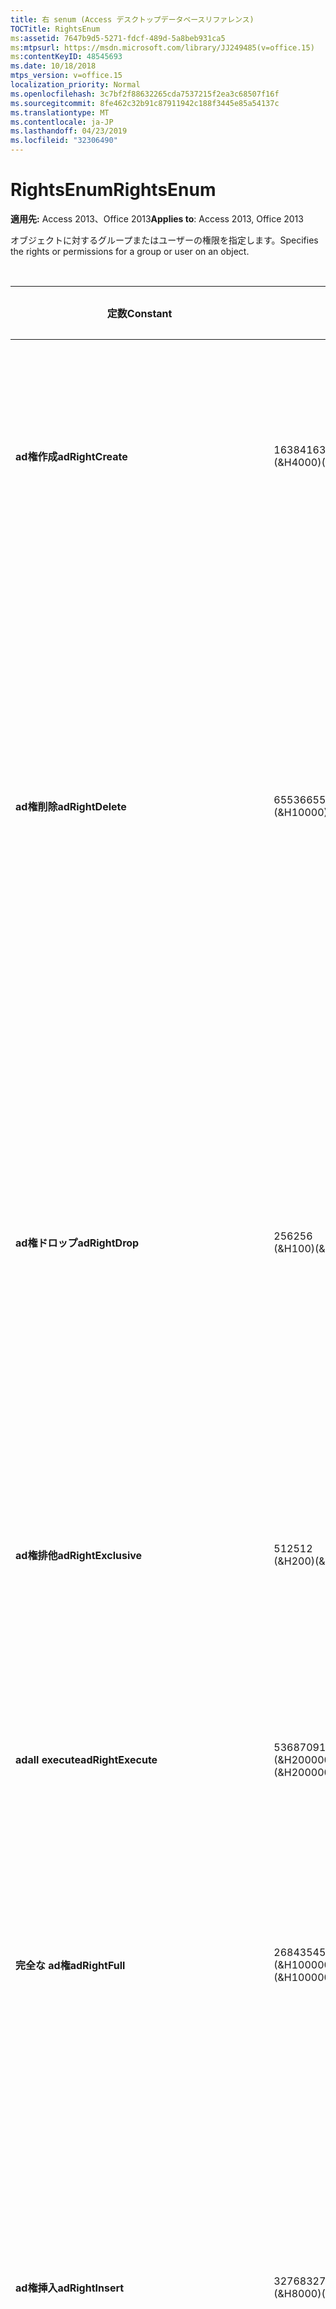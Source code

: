 ```yaml
---
title: 右 senum (Access デスクトップデータベースリファレンス)
TOCTitle: RightsEnum
ms:assetid: 7647b9d5-5271-fdcf-489d-5a8beb931ca5
ms:mtpsurl: https://msdn.microsoft.com/library/JJ249485(v=office.15)
ms:contentKeyID: 48545693
ms.date: 10/18/2018
mtps_version: v=office.15
localization_priority: Normal
ms.openlocfilehash: 3c7bf2f88632265cda7537215f2ea3c68507f16f
ms.sourcegitcommit: 8fe462c32b91c87911942c188f3445e85a54137c
ms.translationtype: MT
ms.contentlocale: ja-JP
ms.lasthandoff: 04/23/2019
ms.locfileid: "32306490"
---
```

# <a name="rightsenum"></a><span data-ttu-id="94465-102">RightsEnum</span><span class="sxs-lookup"><span data-stu-id="94465-102">RightsEnum</span></span>

<span data-ttu-id="94465-103">**適用先:** Access 2013、Office 2013</span><span class="sxs-lookup"><span data-stu-id="94465-103">**Applies to**: Access 2013, Office 2013</span></span>

<span data-ttu-id="94465-104">オブジェクトに対するグループまたはユーザーの権限を指定します。</span><span class="sxs-lookup"><span data-stu-id="94465-104">Specifies the rights or permissions for a group or user on an object.</span></span>

<br/>

<table>
<colgroup>
<col style="width: 33%" />
<col style="width: 33%" />
<col style="width: 33%" />
</colgroup>
<thead>
<tr class="header">
<th><p><span data-ttu-id="94465-105">定数</span><span class="sxs-lookup"><span data-stu-id="94465-105">Constant</span></span></p></th>
<th><p><span data-ttu-id="94465-106">値</span><span class="sxs-lookup"><span data-stu-id="94465-106">Value</span></span></p></th>
<th><p><span data-ttu-id="94465-107">説明</span><span class="sxs-lookup"><span data-stu-id="94465-107">Description</span></span></p></th>
</tr>
</thead>
<tbody>
<tr class="odd">
<td><p><span data-ttu-id="94465-108"><strong>ad権作成</strong></span><span class="sxs-lookup"><span data-stu-id="94465-108"><strong>adRightCreate</strong></span></span></p></td>
<td><p><span data-ttu-id="94465-109">16384</span><span class="sxs-lookup"><span data-stu-id="94465-109">16384</span></span><br />
<span data-ttu-id="94465-110">(&amp;H4000)</span><span class="sxs-lookup"><span data-stu-id="94465-110">(&amp;H4000)</span></span></p></td>
<td><p><span data-ttu-id="94465-111">ユーザーまたはグループは、この種類の新規オブジェクトを作成する権限を持っています。</span><span class="sxs-lookup"><span data-stu-id="94465-111">The user or group has permission to create new objects of this type.</span></span></p></td>
</tr>
<tr class="even">
<td><p><span data-ttu-id="94465-112"><strong>ad権削除</strong></span><span class="sxs-lookup"><span data-stu-id="94465-112"><strong>adRightDelete</strong></span></span></p></td>
<td><p><span data-ttu-id="94465-113">65536</span><span class="sxs-lookup"><span data-stu-id="94465-113">65536</span></span><br />
<span data-ttu-id="94465-114">(&amp;H10000)</span><span class="sxs-lookup"><span data-stu-id="94465-114">(&amp;H10000)</span></span></p></td>
<td><p><span data-ttu-id="94465-p101">ユーザーまたはグループは、オブジェクトからデータを削除する権限を持っています。<strong>Tables</strong> などのオブジェクトでは、ユーザーはレコードからデータ値を削除する権限を持っています。</span><span class="sxs-lookup"><span data-stu-id="94465-p101">The user or group has permission to delete data from an object. For objects such as <strong>Tables</strong>, the user has permission to delete data values from records.</span></span></p></td>
</tr>
<tr class="odd">
<td><p><span data-ttu-id="94465-117"><strong>ad権ドロップ</strong></span><span class="sxs-lookup"><span data-stu-id="94465-117"><strong>adRightDrop</strong></span></span></p></td>
<td><p><span data-ttu-id="94465-118">256</span><span class="sxs-lookup"><span data-stu-id="94465-118">256</span></span><br />
<span data-ttu-id="94465-119">(&amp;H100)</span><span class="sxs-lookup"><span data-stu-id="94465-119">(&amp;H100)</span></span></p></td>
<td><p><span data-ttu-id="94465-p102">ユーザーまたはグループは、カタログからオブジェクトを削除する権限を持っています。たとえば、<strong>Tables</strong> を DROP TABLE SQL コマンドによって削除できます。</span><span class="sxs-lookup"><span data-stu-id="94465-p102">The user or group has permission to remove objects from the catalog. For example, <strong>Tables</strong> can be deleted by a DROP TABLE SQL command.</span></span></p></td>
</tr>
<tr class="even">
<td><p><span data-ttu-id="94465-122"><strong>ad権排他</strong></span><span class="sxs-lookup"><span data-stu-id="94465-122"><strong>adRightExclusive</strong></span></span></p></td>
<td><p><span data-ttu-id="94465-123">512</span><span class="sxs-lookup"><span data-stu-id="94465-123">512</span></span><br />
<span data-ttu-id="94465-124">(&amp;H200)</span><span class="sxs-lookup"><span data-stu-id="94465-124">(&amp;H200)</span></span></p></td>
<td><p><span data-ttu-id="94465-125">ユーザーまたはグループは、排他的にオブジェクトにアクセスする権限を持っています。</span><span class="sxs-lookup"><span data-stu-id="94465-125">The user or group has permission to access the object exclusively.</span></span></p></td>
</tr>
<tr class="odd">
<td><p><span data-ttu-id="94465-126"><strong>adall execute</strong></span><span class="sxs-lookup"><span data-stu-id="94465-126"><strong>adRightExecute</strong></span></span></p></td>
<td><p><span data-ttu-id="94465-127">536870912</span><span class="sxs-lookup"><span data-stu-id="94465-127">536870912</span></span><br />
<span data-ttu-id="94465-128">(&amp;H20000000)</span><span class="sxs-lookup"><span data-stu-id="94465-128">(&amp;H20000000)</span></span></p></td>
<td><p><span data-ttu-id="94465-129">ユーザーまたはグループは、オブジェクトを実行する権限を持っています。</span><span class="sxs-lookup"><span data-stu-id="94465-129">The user or group has permission to execute the object.</span></span></p></td>
</tr>
<tr class="even">
<td><p><span data-ttu-id="94465-130"><strong>完全な ad権</strong></span><span class="sxs-lookup"><span data-stu-id="94465-130"><strong>adRightFull</strong></span></span></p></td>
<td><p><span data-ttu-id="94465-131">268435456</span><span class="sxs-lookup"><span data-stu-id="94465-131">268435456</span></span><br />
<span data-ttu-id="94465-132">(&amp;H10000000)</span><span class="sxs-lookup"><span data-stu-id="94465-132">(&amp;H10000000)</span></span></p></td>
<td><p><span data-ttu-id="94465-133">ユーザーまたはグループは、オブジェクトに対するすべての権限を持っています。</span><span class="sxs-lookup"><span data-stu-id="94465-133">The user or group has all permissions on the object.</span></span></p></td>
</tr>
<tr class="odd">
<td><p><span data-ttu-id="94465-134"><strong>ad権挿入</strong></span><span class="sxs-lookup"><span data-stu-id="94465-134"><strong>adRightInsert</strong></span></span></p></td>
<td><p><span data-ttu-id="94465-135">32768</span><span class="sxs-lookup"><span data-stu-id="94465-135">32768</span></span><br />
<span data-ttu-id="94465-136">(&amp;H8000)</span><span class="sxs-lookup"><span data-stu-id="94465-136">(&amp;H8000)</span></span></p></td>
<td><p><span data-ttu-id="94465-p103">ユーザーまたはグループは、オブジェクトを挿入する権限を持っています。<strong>Tables</strong> などのオブジェクトでは、ユーザーはデータをテーブルに挿入する権限を持っています。</span><span class="sxs-lookup"><span data-stu-id="94465-p103">The user or group has permission to insert the object. For objects such as <strong>Tables</strong>, the user has permission to insert data into the table.</span></span></p></td>
</tr>
<tr class="even">
<td><p><span data-ttu-id="94465-139"><strong>ad権 maximumallowed</strong></span><span class="sxs-lookup"><span data-stu-id="94465-139"><strong>adRightMaximumAllowed</strong></span></span></p></td>
<td><p><span data-ttu-id="94465-140">33554432 (&amp;H2000000)</span><span class="sxs-lookup"><span data-stu-id="94465-140">33554432 (&amp;H2000000)</span></span></p></td>
<td><p><span data-ttu-id="94465-141">ユーザーまたはグループは、プロバイダーによって許可される最大数の権限を持っています。</span><span class="sxs-lookup"><span data-stu-id="94465-141">The user or group has the maximum number of permissions allowed by the provider.</span></span> <span data-ttu-id="94465-142">指定される権限は、プロバイダーの設定によって決まります。</span><span class="sxs-lookup"><span data-stu-id="94465-142">Specific permissions are provider-dependent.</span></span></p></td>
</tr>
<tr class="odd">
<td><p><span data-ttu-id="94465-143"><strong>ad権なし</strong></span><span class="sxs-lookup"><span data-stu-id="94465-143"><strong>adRightNone</strong></span></span></p></td>
<td><p><span data-ttu-id="94465-144">.0</span><span class="sxs-lookup"><span data-stu-id="94465-144">0</span></span></p></td>
<td><p><span data-ttu-id="94465-145">ユーザーまたはグループは、オブジェクトに対する権限を持ちません。</span><span class="sxs-lookup"><span data-stu-id="94465-145">The user or group has no permissions for the object.</span></span></p></td>
</tr>
<tr class="even">
<td><p><span data-ttu-id="94465-146"><strong>ad権読み取り</strong></span><span class="sxs-lookup"><span data-stu-id="94465-146"><strong>adRightRead</strong></span></span></p></td>
<td><p><span data-ttu-id="94465-147">-2147483648</span><span class="sxs-lookup"><span data-stu-id="94465-147">-2147483648</span></span><br />
<span data-ttu-id="94465-148">(&amp;H80000000)</span><span class="sxs-lookup"><span data-stu-id="94465-148">(&amp;H80000000)</span></span></p></td>
<td><p><span data-ttu-id="94465-p105">ユーザーまたはグループは、オブジェクトを読み取る権限を持っています。<a href="table-object-adox.md">Tables</a> などのオブジェクトでは、ユーザーはテーブル内のデータを読み取る権限を持っています。</span><span class="sxs-lookup"><span data-stu-id="94465-p105">The user or group has permission to read the object. For objects such as <a href="table-object-adox.md">Tables</a>, the user has permission to read the data in the table.</span></span></p></td>
</tr>
<tr class="odd">
<td><p><span data-ttu-id="94465-151"><strong>ad権 readdesign</strong></span><span class="sxs-lookup"><span data-stu-id="94465-151"><strong>adRightReadDesign</strong></span></span></p></td>
<td><p><span data-ttu-id="94465-152">1024</span><span class="sxs-lookup"><span data-stu-id="94465-152">1024</span></span><br />
<span data-ttu-id="94465-153">(&amp;H400)</span><span class="sxs-lookup"><span data-stu-id="94465-153">(&amp;H400)</span></span></p></td>
<td><p><span data-ttu-id="94465-154">ユーザーまたはグループは、オブジェクトのデザインを読み取る権限を持っています。</span><span class="sxs-lookup"><span data-stu-id="94465-154">The user or group has permission to read the design for the object.</span></span></p></td>
</tr>
<tr class="even">
<td><p><span data-ttu-id="94465-155"><strong>ad権 readpermissions</strong></span><span class="sxs-lookup"><span data-stu-id="94465-155"><strong>adRightReadPermissions</strong></span></span></p></td>
<td><p><span data-ttu-id="94465-156">131072</span><span class="sxs-lookup"><span data-stu-id="94465-156">131072</span></span><br />
<span data-ttu-id="94465-157">(&amp;H20000)</span><span class="sxs-lookup"><span data-stu-id="94465-157">(&amp;H20000)</span></span></p></td>
<td><p><span data-ttu-id="94465-158">ユーザーまたはグループは、カタログ内のオブジェクトの特定の権限を表示することができますが、変更することはできません。</span><span class="sxs-lookup"><span data-stu-id="94465-158">The user or group can view, but not change, the specific permissions for an object in the catalog.</span></span></p></td>
</tr>
<tr class="odd">
<td><p><span data-ttu-id="94465-159"><strong>ad権リファレンス</strong></span><span class="sxs-lookup"><span data-stu-id="94465-159"><strong>adRightReference</strong></span></span></p></td>
<td><p><span data-ttu-id="94465-160">8192</span><span class="sxs-lookup"><span data-stu-id="94465-160">8192</span></span><br />
<span data-ttu-id="94465-161">(&amp;H2000)</span><span class="sxs-lookup"><span data-stu-id="94465-161">(&amp;H2000)</span></span></p></td>
<td><p><span data-ttu-id="94465-162">ユーザーまたはグループは、オブジェクトを参照する権限を持っています。</span><span class="sxs-lookup"><span data-stu-id="94465-162">The user or group has permission to reference the object.</span></span></p></td>
</tr>
<tr class="even">
<td><p><span data-ttu-id="94465-163"><strong>adall 更新プログラム</strong></span><span class="sxs-lookup"><span data-stu-id="94465-163"><strong>adRightUpdate</strong></span></span></p></td>
<td><p><span data-ttu-id="94465-164">1073741824</span><span class="sxs-lookup"><span data-stu-id="94465-164">1073741824</span></span><br />
<span data-ttu-id="94465-165">(&amp;H40000000)</span><span class="sxs-lookup"><span data-stu-id="94465-165">(&amp;H40000000)</span></span></p></td>
<td><p><span data-ttu-id="94465-p106">ユーザーまたはグループは、オブジェクトを更新する権限を持っています。<strong>Tables</strong> などのオブジェクトでは、ユーザーはテーブル内のデータを更新する権限を持っています。</span><span class="sxs-lookup"><span data-stu-id="94465-p106">The user or group has permission to update the object. For objects such as <strong>Tables</strong>, the user has permission to update the data in the table.</span></span></p></td>
</tr>
<tr class="odd">
<td><p><span data-ttu-id="94465-168"><strong>ad権 withgrant</strong></span><span class="sxs-lookup"><span data-stu-id="94465-168"><strong>adRightWithGrant</strong></span></span></p></td>
<td><p><span data-ttu-id="94465-169">4096</span><span class="sxs-lookup"><span data-stu-id="94465-169">4096</span></span><br />
<span data-ttu-id="94465-170">(&amp;H1000)</span><span class="sxs-lookup"><span data-stu-id="94465-170">(&amp;H1000)</span></span></p></td>
<td><p><span data-ttu-id="94465-171">ユーザーまたはグループは、オブジェクトに対する権限を与える権限を持っています。</span><span class="sxs-lookup"><span data-stu-id="94465-171">The user or group has permission to grant permissions on the object.</span></span></p></td>
</tr>
<tr class="even">
<td><p><span data-ttu-id="94465-172"><strong>adRightWriteDesign</strong></span><span class="sxs-lookup"><span data-stu-id="94465-172"><strong>adRightWriteDesign</strong></span></span></p></td>
<td><p><span data-ttu-id="94465-173">2048</span><span class="sxs-lookup"><span data-stu-id="94465-173">2048</span></span><br />
<span data-ttu-id="94465-174">(&amp;H800)</span><span class="sxs-lookup"><span data-stu-id="94465-174">(&amp;H800)</span></span></p></td>
<td><p><span data-ttu-id="94465-175">ユーザーまたはグループは、オブジェクトのデザインを修正する権限を持っています。</span><span class="sxs-lookup"><span data-stu-id="94465-175">The user or group has permission to modify the design for the object.</span></span></p></td>
</tr>
<tr class="odd">
<td><p><span data-ttu-id="94465-176"><strong>adRightWriteOwner</strong></span><span class="sxs-lookup"><span data-stu-id="94465-176"><strong>adRightWriteOwner</strong></span></span></p></td>
<td><p><span data-ttu-id="94465-177">524288</span><span class="sxs-lookup"><span data-stu-id="94465-177">524288</span></span><br />
<span data-ttu-id="94465-178">(&amp;H80000)</span><span class="sxs-lookup"><span data-stu-id="94465-178">(&amp;H80000)</span></span></p></td>
<td><p><span data-ttu-id="94465-179">ユーザーまたはグループは、オブジェクトの所有者を変更する権限を持っています。</span><span class="sxs-lookup"><span data-stu-id="94465-179">The user or group has permission to modify the owner of the object.</span></span></p></td>
</tr>
<tr class="even">
<td><p><span data-ttu-id="94465-180"><strong>adRightWritePermissions</strong></span><span class="sxs-lookup"><span data-stu-id="94465-180"><strong>adRightWritePermissions</strong></span></span></p></td>
<td><p><span data-ttu-id="94465-181">262144</span><span class="sxs-lookup"><span data-stu-id="94465-181">262144</span></span><br />
<span data-ttu-id="94465-182">(&amp;H40000)</span><span class="sxs-lookup"><span data-stu-id="94465-182">(&amp;H40000)</span></span></p></td>
<td><p><span data-ttu-id="94465-183">ユーザーまたはグループは、カタログ内のオブジェクトに対する特定の権限を変更することができます。</span><span class="sxs-lookup"><span data-stu-id="94465-183">The user or group can modify the specific permissions for an object in the catalog.</span></span></p></td>
</tr>
</tbody>
</table>

